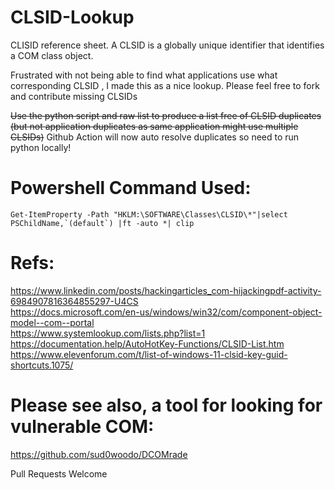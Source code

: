# CLSID-Lookup
CLISID reference sheet. A CLSID is a globally unique identifier that identifies a COM class object. 

Frustrated with not being able to find what applications use what corresponding CLSID , I made this as a nice lookup. Please feel free to fork and contribute missing CLSIDs

~~Use the python script and raw list to produce a list free of CLSID duplicates (but not application duplicates as same application might use multiple CLSIDs)~~
Github Action will now auto resolve duplicates so need to run python locally!  

# Powershell Command Used: 
```Get-ItemProperty -Path "HKLM:\SOFTWARE\Classes\CLSID\*"|select PSChildName,`(default`) |ft -auto *| clip```

# Refs: 

https://www.linkedin.com/posts/hackingarticles_com-hijackingpdf-activity-6984907816364855297-U4CS  
https://docs.microsoft.com/en-us/windows/win32/com/component-object-model--com--portal  
https://www.systemlookup.com/lists.php?list=1  
https://documentation.help/AutoHotKey-Functions/CLSID-List.htm   
https://www.elevenforum.com/t/list-of-windows-11-clsid-key-guid-shortcuts.1075/   


# Please see also, a tool for looking for vulnerable COM:  
https://github.com/sud0woodo/DCOMrade


Pull Requests Welcome
